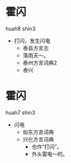 # 霍闪
huah8 shin3
+ 打闪，发生闪电
  * 泰县方言志
  - 落雨天～。
  * 泰州方言词典2
  * 泰兴

# 霍闪
huah7 shin3
+ 闪电
  * 如东方言词典
  * 兴化方言词典
    + 也作“打闪”。
    - 外头雷电～的。
